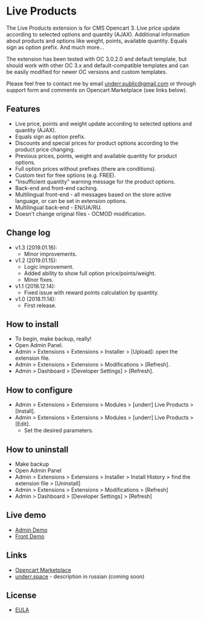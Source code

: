 # Live Products

The Live Products extension is for CMS Opencart 3. Live price update according to selected options and quantity (AJAX). Additional information about products and options like weight, points, available quantity. Equals sign as option prefix. And much more...

The extension has been tested with OC 3.0.2.0 and default template, but should work with other OC 3.x and default-compatible templates and can be easily modified for newer OC versions and custom templates.

Please feel free to contact me by email <underr.public@gmail.com> or through support form and comments on Opencart Marketplace (see links below).

## Features
* Live price, points and weight update according to selected options and quantity (AJAX).
* Equals sign as option prefix.
* Discounts and special prices for product options according to the product price changing.
* Previous prices, points, weight and available quantity for product options.
* Full option prices without prefixes (there are conditions).
* Custom text for free options (e.g. FREE).
* "Insufficient quantity" warning message for the product options.
* Back-end and front-end caching.
* Multilingual front-end - all messages based on the store active language, or can be set in extension options.
* Multilingual back-end - EN/UA/RU.
* Doesn't change original files - OCMOD modification.

## Change log
* v1.3 (2019.01.16):
    * Minor improvements.
* v1.2 (2019.01.15):
    * Logic improvement.
    * Added ability to show full option price/points/weight.
    * Minor fixes.
* v1.1 (2018.12.14):
    * Fixed issue with reward points calculation by quantity.
* v1.0 (2018.11.14):
    * First release.

## How to install
* To begin, make backup, really!
* Open Admin Panel.
* Admin > Extensions > Extensions > Installer > [Upload]: open the extension file.
* Admin > Extensions > Extensions > Modifications > [Refresh].
* Admin > Dashboard > [Developer Settings] > [Refresh].

## How to configure
* Admin > Extensions > Extensions > Modules > [underr] Live Products > [Install].
* Admin > Extensions > Extensions > Modules > [underr] Live Products > [Edit].
    * Set the desired parameters.

## How to uninstall
* Make backup
* Open Admin Panel
* Admin > Extensions > Extensions > Installer > Install History > find the extension file > [Uninstall]
* Admin > Extensions > Extensions > Modifications > [Refresh]
* Admin > Dashboard > [Developer Settings] > [Refresh]

## Live demo
* [Admin Demo](http://plus.ocmod-space.dx.am/admin/index.php?route=extension/module/live_products)
* [Front Demo](http://plus.ocmod-space.dx.am/)

## Links
* [Opencart Marketplace](https://www.opencart.com/index.php?route=marketplace/extension/info&extension_id=35460)
* [underr.space](https://underr.space/notes/projects/project-013.html) - description in russian (coming soon)

## License
* [EULA](https://raw.githubusercontent.com/underr-ua/ocmod3-live-products/master/EULA.txt)
